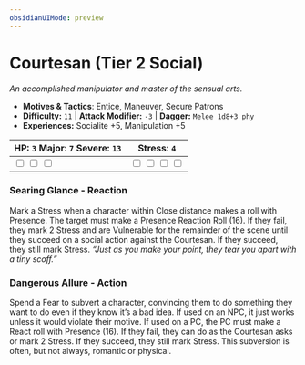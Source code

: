 ```yaml
---
obsidianUIMode: preview
---
```

# Courtesan (Tier 2 Social)

*An accomplished manipulator and master of the sensual arts.*

- **Motives & Tactics**: Entice, Maneuver, Secure Patrons
- **Difficulty:** `11` | **Attack Modifier:** `-3` | **Dagger:** `Melee 1d8+3 phy`
- **Experiences:** Socialite +5, Manipulation +5

| HP: `3` Major: `7` Severe: `13` | Stress: `4` |
|--|--|
|  <input type="checkbox" unchecked id="96640c3c"> <input type="checkbox" unchecked id="e94a8c37"> <input type="checkbox" unchecked id="5293709b"> |  <input type="checkbox" unchecked id="d0645e5c"> <input type="checkbox" unchecked id="50e6c5e7"> <input type="checkbox" unchecked id="4f6985e7"> <input type="checkbox" unchecked id="5005d82f"> |

### Searing Glance - Reaction

Mark a Stress when a character within Close distance makes a roll with Presence. The target must make a Presence Reaction Roll (16). If they fail, they mark 2 Stress and are Vulnerable for the remainder of the scene until they succeed on a social action against the Courtesan. If they succeed, they still mark Stress. *“Just as you make your point, they tear you apart with a tiny scoff.”*

### Dangerous Allure - Action

Spend a Fear to subvert a character, convincing them to do something they want to do even if they know it’s a bad idea. If used on an NPC, it just works unless it would violate their motive. If used on a PC, the PC must make a React roll with Presence (16). If they fail, they can do as the Courtesan asks or mark 2 Stress. If they succeed, they still mark Stress. This subversion is often, but not always, romantic or physical. 



